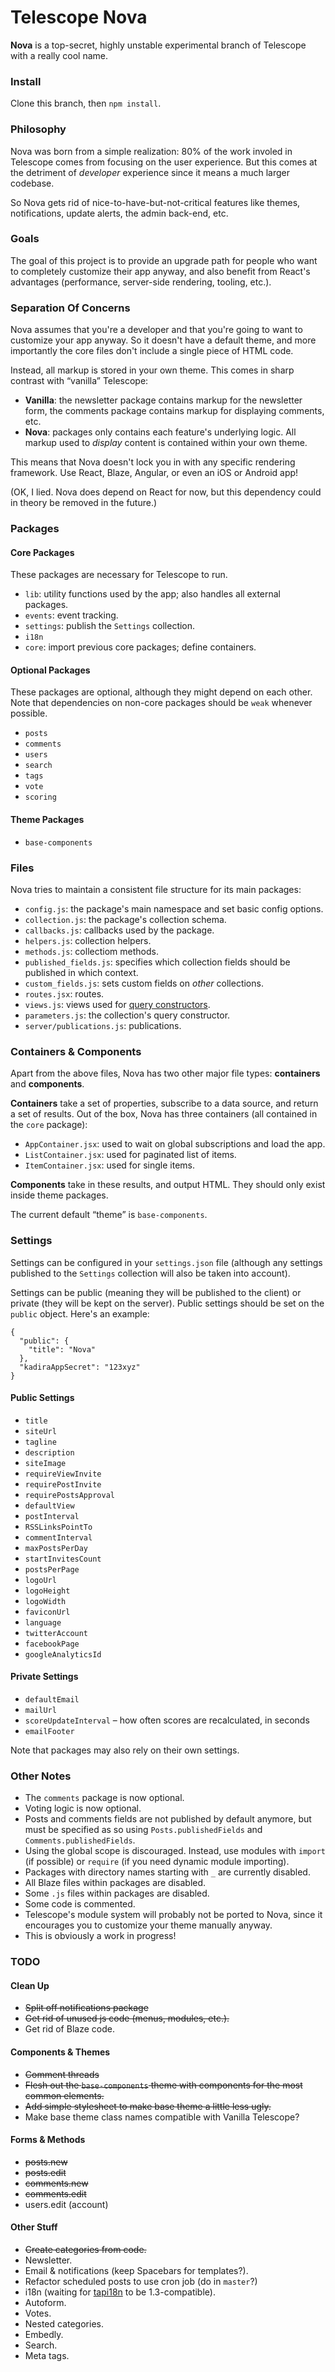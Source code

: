 # Telescope Nova

**Nova** is a top-secret, highly unstable experimental branch of Telescope with a really cool name. 

### Install

Clone this branch, then `npm install`. 

### Philosophy

Nova was born from a simple realization: 80% of the work involed in Telescope comes from focusing on the user experience. But this comes at the detriment of *developer* experience since it means a much larger codebase.

So Nova gets rid of nice-to-have-but-not-critical features like themes, notifications, update alerts, the admin back-end, etc.

### Goals

The goal of this project is to provide an upgrade path for people who want to completely customize their app anyway, and also benefit from React's advantages (performance, server-side rendering, tooling, etc.).

### Separation Of Concerns

Nova assumes that you're a developer and that you're going to want to customize your app anyway. So it doesn't have a default theme, and more importantly the core files don't include a single piece of HTML code. 

Instead, all markup is stored in your own theme. This comes in sharp contrast with “vanilla” Telescope:

- **Vanilla**: the newsletter package contains markup for the newsletter form, the comments package contains markup for displaying comments, etc.
- **Nova**: packages only contains each feature's underlying logic. All markup used to *display* content is contained within your own theme. 

This means that Nova doesn't lock you in with any specific rendering framework. Use React, Blaze, Angular, or even an iOS or Android app!

(OK, I lied. Nova does depend on React for now, but this dependency could in theory be removed in the future.)

### Packages

#### Core Packages

These packages are necessary for Telescope to run. 

- `lib`: utility functions used by the app; also handles all external packages.
- `events`: event tracking.
- `settings`: publish the `Settings` collection.
- `i18n`
- `core`: import previous core packages; define containers.

#### Optional Packages

These packages are optional, although they might depend on each other. Note that dependencies on non-core packages should be `weak` whenever possible. 

- `posts`
- `comments`
- `users`
- `search`
- `tags`
- `vote`
- `scoring`

#### Theme Packages

- `base-components`

### Files

Nova tries to maintain a consistent file structure for its main packages:

- `config.js`: the package's main namespace and set basic config options.
- `collection.js`: the package's collection schema.
- `callbacks.js`: callbacks used by the package.
- `helpers.js`: collection helpers.
- `methods.js`: collectiom methods.
- `published_fields.js`: specifies which collection fields should be published in which context.
- `custom_fields.js`: sets custom fields on *other* collections.
- `routes.jsx`: routes.
- `views.js`: views used for [query constructors](https://www.discovermeteor.com/blog/query-constructors/).
- `parameters.js`: the collection's query constructor.
- `server/publications.js`: publications.

### Containers & Components

Apart from the above files, Nova has two other major file types: **containers** and **components**. 

**Containers** take a set of properties, subscribe to a data source, and return a set of results. Out of the box, Nova has three containers (all contained in the `core` package):

- `AppContainer.jsx`: used to wait on global subscriptions and load the app.
- `ListContainer.jsx`: used for paginated list of items.
- `ItemContainer.jsx`: used for single items. 

**Components** take in these results, and output HTML. They should only exist inside theme packages. 

The current default “theme” is `base-components`.

### Settings

Settings can be configured in your `settings.json` file (although any settings published to the `Settings` collection will also be taken into account).

Settings can be public (meaning they will be published to the client) or private (they will be kept on the server). Public settings should be set on the `public` object. Here's an example:

```
{
  "public": {
    "title": "Nova"
  },
  "kadiraAppSecret": "123xyz"
}
```

#### Public Settings

- `title`
- `siteUrl`
- `tagline`
- `description`
- `siteImage`
- `requireViewInvite`
- `requirePostInvite`
- `requirePostsApproval`
- `defaultView`
- `postInterval`
- `RSSLinksPointTo`
- `commentInterval`
- `maxPostsPerDay`
- `startInvitesCount`
- `postsPerPage`
- `logoUrl`
- `logoHeight`
- `logoWidth`
- `faviconUrl`
- `language`
- `twitterAccount`
- `facebookPage`
- `googleAnalyticsId`

#### Private Settings

- `defaultEmail`
- `mailUrl`
- `scoreUpdateInterval` – how often scores are recalculated, in seconds
- `emailFooter`

Note that packages may also rely on their own settings. 

### Other Notes

- The `comments` package is now optional.
- Voting logic is now optional. 
- Posts and comments fields are not published by default anymore, but must be specified as so using `Posts.publishedFields` and `Comments.publishedFields`.
- Using the global scope is discouraged. Instead, use modules with `import` (if possible) or `require` (if you need dynamic module importing).
- Packages with directory names starting with `_` are currently disabled. 
- All Blaze files within packages are disabled.
- Some `.js` files within packages are disabled.
- Some code is commented. 
- Telescope's module system will probably not be ported to Nova, since it encourages you to customize your theme manually anyway. 
- This is obviously a work in progress!

### TODO

#### Clean Up

- ~~Split off notifications package~~
- ~~Get rid of unused js code (menus, modules, etc.).~~
- Get rid of Blaze code.

#### Components & Themes

- ~~Comment threads~~
- ~~Flesh out the `base-components` theme with components for the most common elements.~~
- ~~Add simple stylesheet to make base theme a little less ugly.~~
- Make base theme class names compatible with Vanilla Telescope?

#### Forms & Methods

- ~~posts.new~~
- ~~posts.edit~~
- ~~comments.new~~
- ~~comments.edit~~
- users.edit (account)

#### Other Stuff

- ~~Create categories from code.~~
- Newsletter.
- Email & notifications (keep Spacebars for templates?).
- Refactor scheduled posts to use cron job (do in `master`?)
- i18n (waiting for [tapi18n](https://github.com/TAPevents/tap-i18n) to be 1.3-compatible).
- Autoform.
- Votes.
- Nested categories.
- Embedly.
- Search.
- Meta tags.